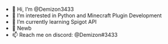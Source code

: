 - 👋 Hi, I’m @Demizon3433
- 👀 I’m interested in Python and Minecraft Plugin Development
- 🌱 I’m currently learning Spigot API
- 🧐 Newb
- 📫 Reach me on discord: @Demizon#3433


<!---
Demizon3433/Demizon3433 is a ✨ special ✨ repository because its `README.md` (this file) appears on your GitHub profile.
You can click the Preview link to take a look at your changes.
--->
